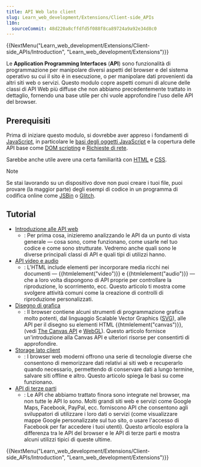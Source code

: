 ```yaml
---
title: API Web lato client
slug: Learn_web_development/Extensions/Client-side_APIs
l10n:
  sourceCommit: 48d220a8cffdfd5f088f8ca89724a9a92e34d8c0
---
```


{{NextMenu("Learn_web_development/Extensions/Client-side_APIs/Introduction", "Learn_web_development/Extensions")}}

Le **Application Programming Interfaces** (**API**) sono funzionalità di programmazione per manipolare diversi aspetti del browser e del sistema operativo su cui il sito è in esecuzione, o per manipolare dati provenienti da altri siti web o servizi. Questo modulo copre aspetti comuni di alcune delle classi di API Web più diffuse che non abbiamo precedentemente trattato in dettaglio, fornendo una base utile per chi vuole approfondire l'uso delle API del browser.

## Prerequisiti

Prima di iniziare questo modulo, si dovrebbe aver appreso i fondamenti di [JavaScript](/it/docs/Learn_web_development/Core/Scripting), in particolare le [basi degli oggetti JavaScript](/it/docs/Learn_web_development/Core/Scripting/Object_basics) e la copertura delle API base come [DOM scripting](/it/docs/Learn_web_development/Core/Scripting/DOM_scripting) e [Richieste di rete](/it/docs/Learn_web_development/Core/Scripting/Network_requests).

Sarebbe anche utile avere una certa familiarità con [HTML](/it/docs/Learn_web_development/Core/Structuring_content) e [CSS](/it/docs/Learn_web_development/Core/Styling_basics).

> [!NOTE]
> Se stai lavorando su un dispositivo dove non puoi creare i tuoi file, puoi provare (la maggior parte) degli esempi di codice in un programma di codifica online come [JSBin](https://jsbin.com/) o [Glitch](https://glitch.com/).

## Tutorial

- [Introduzione alle API web](/it/docs/Learn_web_development/Extensions/Client-side_APIs/Introduction)
  - : Per prima cosa, inizieremo analizzando le API da un punto di vista generale — cosa sono, come funzionano, come usarle nel tuo codice e come sono strutturate. Vedremo anche quali sono le diverse principali classi di API e quali tipi di utilizzi hanno.
- [API video e audio](/it/docs/Learn_web_development/Extensions/Client-side_APIs/Video_and_audio_APIs)
  - : L'HTML include elementi per incorporare media ricchi nei documenti — {{htmlelement("video")}} e {{htmlelement("audio")}} — che a loro volta dispongono di API proprie per controllare la riproduzione, lo scorrimento, ecc. Questo articolo ti mostra come svolgere attività comuni come la creazione di controlli di riproduzione personalizzati.
- [Disegno di grafica](/it/docs/Learn_web_development/Extensions/Client-side_APIs/Drawing_graphics)
  - : Il browser contiene alcuni strumenti di programmazione grafica molto potenti, dal linguaggio Scalable Vector Graphics ([SVG](/it/docs/Web/SVG)), alle API per il disegno su elementi HTML {{htmlelement("canvas")}}, (vedi [The Canvas API](/it/docs/Web/API/Canvas_API) e [WebGL](/it/docs/Web/API/WebGL_API)). Questo articolo fornisce un'introduzione alla Canvas API e ulteriori risorse per consentirti di approfondire.
- [Storage lato client](/it/docs/Learn_web_development/Extensions/Client-side_APIs/Client-side_storage)
  - : I browser web moderni offrono una serie di tecnologie diverse che consentono di memorizzare dati relativi ai siti web e recuperarlo quando necessario, permettendo di conservare dati a lungo termine, salvare siti offline e altro. Questo articolo spiega le basi su come funzionano.
- [API di terze parti](/it/docs/Learn_web_development/Extensions/Client-side_APIs/Third_party_APIs)
  - : Le API che abbiamo trattato finora sono integrate nel browser, ma non tutte le API lo sono. Molti grandi siti web e servizi come Google Maps, Facebook, PayPal, ecc. forniscono API che consentono agli sviluppatori di utilizzare i loro dati o servizi (come visualizzare mappe Google personalizzate sul tuo sito, o usare l'accesso di Facebook per far accedere i tuoi utenti). Questo articolo esplora la differenza tra le API del browser e le API di terze parti e mostra alcuni utilizzi tipici di queste ultime.

{{NextMenu("Learn_web_development/Extensions/Client-side_APIs/Introduction", "Learn_web_development/Extensions")}}

